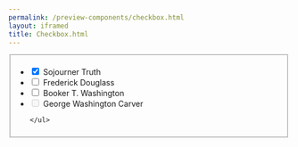 ```yaml
--- 
permalink: /preview-components/checkbox.html
layout: iframed 
title: Checkbox.html
---
```




<div class="container">
  <fieldset class="fieldset-inputs sans">
    <ul class="unstyled-list">
      
        
  <li>
    <input id="truth" type="checkbox" name="historical-figures-1" value="truth" checked>
    <label for="truth">Sojourner Truth</label>
  </li>

      
        
  <li>
    <input id="douglass" type="checkbox" name="historical-figures-1" value="douglass" >
    <label for="douglass">Frederick Douglass</label>
  </li>

      
        
  <li>
    <input id="washington" type="checkbox" name="historical-figures-1" value="washington" >
    <label for="washington">Booker T. Washington</label>
  </li>

      
        
  <li>
    <input id="carver" type="checkbox" name="historical-figures-1" value="carver" disabled>
    <label for="carver">George Washington Carver</label>
  </li>

      
    </ul>
  </fieldset>
</div>
